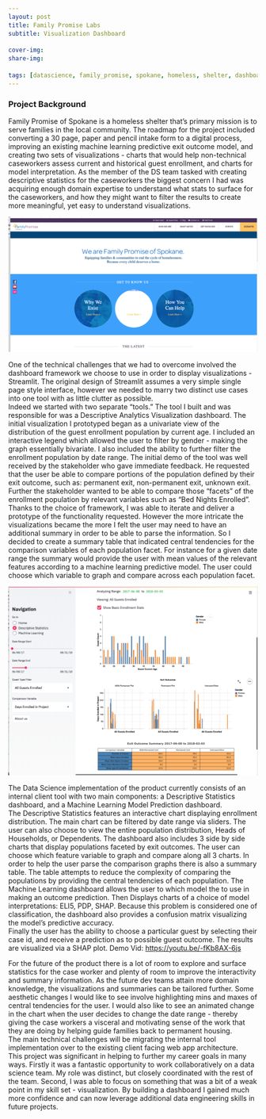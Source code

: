 ```yaml
---
layout: post
title: Family Promise Labs
subtitle: Visualization Dashboard

cover-img: 
share-img: 

tags: [datascience, family_promise, spokane, homeless, shelter, dashboard]
---
```


### Project Background

Family Promise of Spokane is a homeless shelter that’s primary mission is to serve families in the local community.  The roadmap for the project included converting a 30 page, paper and pencil intake form to a digital process, improving an existing machine learning predictive exit outcome model, and creating two sets of visualizations - charts that would help non-technical caseworkers assess current and historical guest enrollment, and charts for model interpretation. 
	As the member of the DS team tasked with creating descriptive statistics for the caseworkers the biggest concern I had was acquiring enough domain expertise to understand what stats to surface for the caseworkers, and how they might want to filter the results to create more meaningful, yet easy to understand visualizations.  

![FP Site Snippet](https://github.com/ilEnzio/ilEnzio.github.io/blob/master/assets/img/FamilyPSiteSnippet.png)

One of the technical challenges that we had to overcome involved the dashboard framework we choose to use in order to display visualizations - Streamlit.  The original design of Streamlit assumes a very simple single page style interface, however we needed to marry two distinct use cases into one tool with as little clutter as possible.  
	Indeed we started with two separate “tools.”  The tool I built and was responsible for was a Descriptive Analytics Visualization dashboard.   The initial visualization I prototyped began as a univariate view of the distribution of  the guest enrollment population by current age.  I included an interactive legend which allowed the user to filter by gender - making the graph essentially bivariate.  I also included the ability to further filter the enrollment population by date range. 
	The initial demo of the tool was well received by the stakeholder who gave immediate feedback.  He requested that the user be able to compare portions of the population defined by their exit outcome, such as: permanent exit, non-permanent exit, unknown exit.  Further the stakeholder wanted to be able to compare those “facets” of the enrollment population by relevant variables such as “Bed Nights Enrolled”.  
	Thanks to the choice of framework, I was able to iterate and deliver a prototype of the functionality requested.  However the more intricate the visualizations became the more I felt the user may need to have an additional summary in order to be able to parse the information.  So I decided to create a summary table that indicated central tendencies for the comparison variables of each population facet.  For instance for a given date range the summary would provide the user with mean values of the relevant features according to a machine learning predictive model.  The user could choose which variable to graph and compare across each population facet.
	
![Main Dashboard Viz](https://github.com/ilEnzio/ilEnzio.github.io/blob/master/assets/img/FPMainViz.png)

The Data Science implementation of the product currently consists of an internal client tool with two main components: a Descriptive Statistics dashboard, and a Machine Learning Model Prediction dashboard.  
	The Descriptive Statistics features an interactive chart displaying enrollment distribution.  The main chart can be filtered by date range via sliders.  The user can also choose to view the entire population distribution, Heads of Households, or Dependents. 
The dashboard also includes 3 side by side charts that display populations faceted by exit outcomes.  The user can choose which feature variable to graph and compare along all 3 charts. 
In order to help the user parse the comparison graphs there is also a summary table. The table attempts to reduce the complexity of comparing the populations by providing the central tendencies of each population. 
	The Machine Learning dashboard allows the user to which model the to use in making an outcome prediction.  Then Displays charts of a choice of model interpretations: ELI5, PDP, SHAP.  Because this problem is considered one of classification, the dashboard also provides a confusion matrix visualizing the model’s predictive accuracy.  
	Finally the user has the ability to choose a particular guest by selecting their case id, and receive a prediction as to possible guest outcome.  The results are visualized via a SHAP plot.
Demo Vid: https://youtu.be/-fKb8AX-6js


For the future of the product there is a lot of room to explore and surface statistics for the case worker and plenty of room to improve the interactivity and summary information.  As the future dev teams attain more domain knowledge, the visualizations and summaries can be tailored further.  Some aesthetic changes I would like to see involve highlighting mins and maxes of central tendencies for the user.  I would also like to see an animated change in the chart when the user decides to change the date range - thereby giving the case workers a visceral and motivating sense of the work that they are doing by helping guide families back to permanent housing.  
The main technical challenges will be migrating the internal tool implementation over to the existing client facing web app architecture.  
This project was significant in helping to further my career goals in many ways.  Firstly it was a  fantastic opportunity to work collaboratively on a data science team.  My role was distinct, but closely coordinated with the rest of the team.  Second, I was able to focus on something that was a bit of a weak point in my skill set - visualization.  By building a dashboard I gained much more confidence and can now leverage additional data engineering skills in future projects.  

